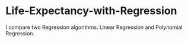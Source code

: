 # Life-Expectancy-with-Regression
I compare two Regression algorithms: Linear Regression and Polynomial Regression. 
